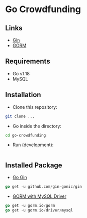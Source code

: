 # Go Crowdfunding

## Links

- [Gin](https://github.com/gin-gonic/gin)
- [GORM](https://gorm.io/docs/)

## Requirements

- Go v1.18
- MySQL

## Installation

- Clone this repository:

```sh
git clone ...
```

- Go inside the directory:

```sh
cd go-crowdfunding
```

- Run (development):

```sh
```

## Installed Package

- [Go Gin](https://github.com/gin-gonic/gin)

```go
go get -u github.com/gin-gonic/gin
```

- [GORM with MySQL Driver](https://gorm.io/docs/)

```go
go get -u gorm.io/gorm
go get -u gorm.io/driver/mysql
```
